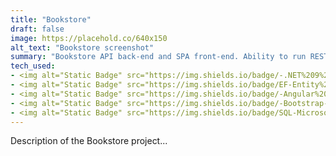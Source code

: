 ```yaml
---
title: "Bookstore"
draft: false
image: https://placehold.co/640x150
alt_text: "Bookstore screenshot"
summary: "Bookstore API back-end and SPA front-end. Ability to run RESTful operations to interact with a simple bookstore consisting of categories which will have many books. Then a front-end with different styled components to interact with said operations."
tech_used:
- <img alt="Static Badge" src="https://img.shields.io/badge/-.NET%209%20Core-black?style=plastic&logo=dotnet&logoSize=auto&labelColor=5d5d5d&color=dddddd">
- <img alt="Static Badge" src="https://img.shields.io/badge/EF-Entity%20Framework%20Core-black?style=plastic&logoSize=auto&labelColor=5d5d5d&color=dddddd">
- <img alt="Static Badge" src="https://img.shields.io/badge/-Angular%2019-black?style=plastic&logo=angular&logoSize=auto&labelColor=5d5d5d&color=dddddd">
- <img alt="Static Badge" src="https://img.shields.io/badge/-Bootstrap-black?style=plastic&logo=bootstrap&logoColor=f5f5f5&logoSize=auto&labelColor=5d5d5d&color=dddddd">
- <img alt="Static Badge" src="https://img.shields.io/badge/SQL-Microsoft%20SQL%20Server-black?style=plastic&logoColor=dddddd&labelColor=5d5d5d&color=dddddd">
---
```


Description of the Bookstore project...

